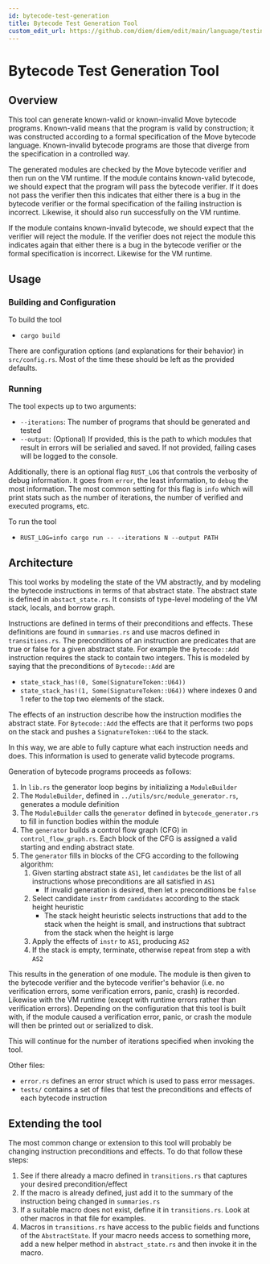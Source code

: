 ```yaml
---
id: bytecode-test-generation
title: Bytecode Test Generation Tool
custom_edit_url: https://github.com/diem/diem/edit/main/language/testing-infra/test-generation/README.md
---
```


# Bytecode Test Generation Tool

## Overview

This tool can generate known-valid or known-invalid Move bytecode programs.
Known-valid means that the program is valid by construction; it was constructed
according to a formal specification of the Move bytecode language. Known-invalid
bytecode programs are those that diverge from the specification in a controlled way.

The generated modules are checked by the Move bytecode verifier and then run on the VM runtime.
If the module contains known-valid bytecode, we should expect that the program will
pass the bytecode verifier. If it does not pass the verifier then this indicates that either
there is a bug in the bytecode verifier or the formal specification of the failing
instruction is incorrect. Likewise, it should also run successfully on the VM runtime.

If the module contains known-invalid bytecode, we should expect that the verifier will
reject the module. If the verifier does not reject the module this indicates again
that either there is a bug in the bytecode verifier or the formal specification is
incorrect. Likewise for the VM runtime.

## Usage

### Building and Configuration

To build the tool
- `cargo build`

There are configuration options (and explanations for their behavior) in `src/config.rs`.
Most of the time these should be left as the provided defaults.

### Running

The tool expects up to two arguments:
- `--iterations`: The number of programs that should be generated and tested
- `--output`: (Optional) If provided, this is the path to which modules that result in errors will be serialied and saved. If not provided, failing cases will be logged to the console.

Additionally, there is an optional flag `RUST_LOG` that controls the verbosity of debug
information. It goes from `error`, the least information, to `debug` the most information.
The most common setting for this flag is `info` which will print stats such as the number
of iterations, the number of verified and executed programs, etc.

To run the tool
- `RUST_LOG=info cargo run -- --iterations N --output PATH`

## Architecture

This tool works by modeling the state of the VM abstractly, and by modeling the bytecode
instructions in terms of that abstract state. The abstract state is defined in
`abstact_state.rs`. It consists of type-level modeling of the VM stack, locals, and borrow
graph.

Instructions are defined in terms of their preconditions and effects. These definitions are
found in `summaries.rs` and use macros defined in `transitions.rs`. The preconditions of
an instruction are predicates that are true or false for a given abstract state. For example
the `Bytecode::Add` instruction requires the stack to contain two integers. This is modeled
by saying that the preconditions of `Bytecode::Add` are
- `state_stack_has!(0, Some(SignatureToken::U64))`
- `state_stack_has!(1, Some(SignatureToken::U64))`
where indexes 0 and 1 refer to the top two elements of the stack.

The effects of an instruction describe how the instruction modifies the abstract state. For
`Bytecode::Add` the effects are that it performs two pops on the stack and pushes a
`SignatureToken::U64` to the stack.

In this way, we are able to fully capture what each instruction needs and does.
This information is used to generate valid bytecode programs.

Generation of bytecode programs proceeds as follows:
1. In `lib.rs` the generator loop begins by initializing a `ModuleBuilder`
2. The `ModuleBuilder`, defined in `../utils/src/module_generator.rs`, generates a module definition
3. The `ModuleBuilder` calls the `generator` defined in `bytecode_generator.rs` to fill in function bodies within the module
4. The `generator` builds a control flow graph (CFG) in `control_flow_graph.rs`. Each block of the CFG is assigned a valid starting and ending abstract state.
5. The `generator` fills in blocks of the CFG according to the following algorithm:
    1. Given starting abstract state `AS1`, let `candidates` be the list of all instructions whose preconditions are all satisfied in `AS1`
        - If invalid generation is desired, then let `x` preconditions be `false`
    2. Select candidate `instr` from `candidates` according to the stack height heuristic
        - The stack height heuristic selects instructions that add to the stack when the height is small, and instructions that subtract from the stack when the height is large
    3. Apply the effects of `instr` to `AS1`, producing `AS2`
    4. If the stack is empty, terminate, otherwise repeat from step a with `AS2`

This results in the generation of one module. The module is then given to the bytecode
verifier and the bytecode verifier's behavior (i.e. no verification errors, some verification
errors, panic, crash) is recorded. Likewise with the VM runtime (except with runtime errors
rather than verification errors). Depending on the configuration that this tool is built
with, if the module caused a verification error, panic, or crash the module will then be
printed out or serialized to disk.

This will continue for the number of iterations specified when invoking the tool.

Other files:
- `error.rs` defines an error struct which is used to pass error messages.
- `tests/` contains a set of files that test the preconditions and effects of each bytecode instruction

## Extending the tool

The most common change or extension to this tool will probably be changing instruction
preconditions and effects. To do that follow these steps:
1. See if there already a macro defined in `transitions.rs` that captures your desired precondition/effect
2. If the macro is already defined, just add it to the summary of the instruction being changed in `summaries.rs`
3. If a suitable macro does not exist, define it in `transitions.rs`. Look at other macros in that file for examples.
4. Macros in `transitions.rs` have access to the public fields and functions of the `AbstractState`. If your macro needs access to something more, add a new helper method in `abstract_state.rs` and then invoke it in the macro.
